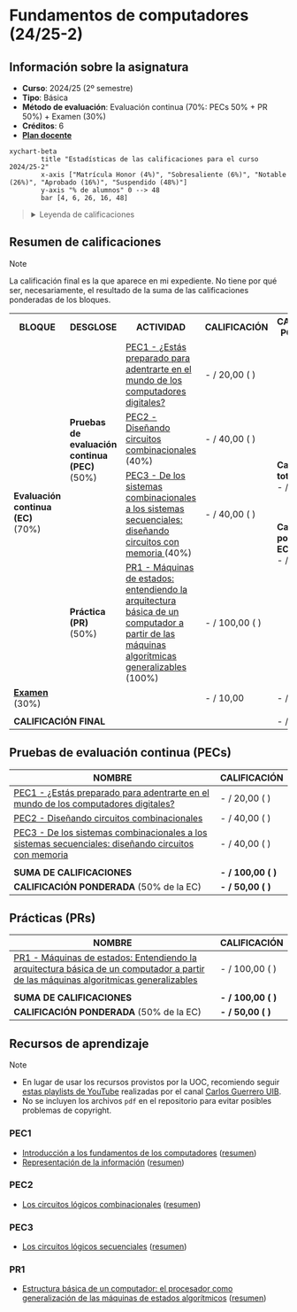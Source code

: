 # Fundamentos de computadores (24/25-2)

## Información sobre la asignatura

- **Curso**: 2024/25 (2º semestre)
- **Tipo**: Básica
- **Método de evaluación**: Evaluación continua (70%: PECs 50% + PR 50%) + Examen (30%)
- **Créditos**: 6
- [**Plan docente**](https://apps.uoc.edu/PlaDocent/PlaDocent?Semestre=20242&SignatureCode=75.562&Context=3&Locale=es)

```mermaid
xychart-beta
		title "Estadísticas de las calificaciones para el curso 2024/25-2"
		x-axis ["Matrícula Honor (4%)", "Sobresaliente (6%)", "Notable (26%)", "Aprobado (16%)", "Suspendido (48%)"]
		y-axis "% de alumnos" 0 --> 48
		bar [4, 6, 26, 16, 48]
```

><details>
>	<summary>Leyenda de calificaciones</summary>
>
>	- **Matrícula de Honor (M)**: 9 a 10
>	- **Sobresaliente (EX)**: 9 a 10
>	- **Notable (NO)**: 7 a 8,99
>	- **Aprobado (A)**: 5 a 6,99
>	- **Suspendido (SU)**: 0 a 4,99
></details>

## Resumen de calificaciones

>[!NOTE]
>La calificación final es la que aparece en mi expediente. No tiene por qué ser, necesariamente, el resultado de la suma de las calificaciones ponderadas de los bloques.

<table>
	<tr>
		<th>BLOQUE</th>
		<th>DESGLOSE</th>
		<th>ACTIVIDAD</th>
		<th>CALIFICACIÓN</th>
		<th>CALIFICACIÓN PONDERADA</th>
	</tr>
	<tr>
		<td rowspan="4">
			<strong>Evaluación continua (EC)</strong> (70%)
		</td>
		<td rowspan="3">
			<strong>
				Pruebas de evaluación continua (PEC)
			</strong>
			(50%)
		</td>
		<td>
			<a href="pec1">
				PEC1 - ¿Estás preparado para adentrarte en el mundo de los computadores digitales?
			</a>
		</td>
		<td>
			- / 20,00 ( )
		</td>
		<td rowspan="4">
			<p>
				<strong>Calificación total PECs</strong>:
				<br>
				- / 100,00
			</p>
			<br>
			<p>
				<strong>Calificación ponderada EC</strong>:
				<br>
				- / 7,00
			</p>
		</td>
	</tr>
	<tr>
		<td>
			<a href="pec2">
				PEC2 - Diseñando circuitos combinacionales
			</a> (40%)
		</td>
		<td>
			- / 40,00 ( )
		</td>
	</tr>
	<tr>
		<td>
			<a href="pec3">
				PEC3 - De los sistemas combinacionales a los sistemas secuenciales: diseñando circuitos con memoria
			</a> (40%)
		</td>
		<td>
			- / 40,00 ( )
		</td>
	</tr>
	<tr>
		<td>
			<strong>Práctica (PR)</strong> 
			(50%)
		</td>	
		<td>
			<a href="pr1">
				PR1 - Máquinas de estados: entendiendo la arquitectura básica de un computador a partir de las máquinas algorítmicas generalizables
			</a> (100%)
		</td>
		<td>- / 100,00 ( )</td>
	</tr>
	<tr>
		<td>
			<a href="examen">
				<strong>Examen</strong>
			</a> (30%)
		</td>
		<td colspan="2"></td>
		<td>- / 10,00</td>
		<td>- / 3,00</td>
	</tr>
	<tr>
		<td colspan="4">
		</td>
		<td></td>
	</tr>
	<tr>
		<td colspan="4">
			<strong>CALIFICACIÓN FINAL</strong>
		</td>
		<td>- / 10,00 ( )</td>
	</tr>
</table>

## Pruebas de evaluación continua (PECs)

| NOMBRE                                                              | CALIFICACIÓN       |
|---------------------------------------------------------------------|--------------------|
| [PEC1 - ¿Estás preparado para adentrarte en el mundo de los computadores digitales?](pec1)            | - / 20,00 ( )  |
| [PEC2 - Diseñando circuitos combinacionales](pec2)     | - / 40,00 ( )  |
| [PEC3 - De los sistemas combinacionales a los sistemas secuenciales: diseñando circuitos con memoria](pec3) | - / 40,00 ( ) |
|                                                                     |                      |
| **SUMA DE CALIFICACIONES**                                          | **- / 100,00 ( )** |
| **CALIFICACIÓN PONDERADA** (50% de la EC)                                    | **- / 50,00 ( )** |

## Prácticas (PRs)

| NOMBRE                                                            | CALIFICACIÓN           |
|-------------------------------------------------------------------|------------------------|
| [PR1 - Máquinas de estados: Entendiendo la arquitectura básica de un computador a partir de las máquinas algoritmicas generalizables](pr1)                | - / 100,00 ( )     |
|                                                                   |                        |
| **SUMA DE CALIFICACIONES**                                        | **- / 100,00 ( )** |
| **CALIFICACIÓN PONDERADA** (50% de la EC)                                    | **- / 50,00 ( )** |

## Recursos de aprendizaje

>[!NOTE]
>- En lugar de usar los recursos provistos por la UOC, recomiendo seguir [estas playlists de YouTube](https://www.youtube.com/@carlosguerrerouib6095/playlists) realizadas por el canal [Carlos Guerrero UIB](https://www.youtube.com/@carlosguerrerouib6095).
>- No se incluyen los archivos `pdf` en el repositorio para evitar posibles problemas de copyright.

### PEC1

- [Introducción a los fundamentos de los computadores](http://cvapp.uoc.edu/autors/MostraPDFMaterialAction.do?id=163597&hash=a3d202a21bbd987bcfdbd5d776fa43055248db91bf102dc2236fe32f68d046dc) ([resumen](pec1/recursos/introduccion_a_los_fundamentos_de_los_computadores_resumen.md))
- [Representación de la información](http://cvapp.uoc.edu/autors/MostraPDFMaterialAction.do?id=215618&hash=b0ce9d7416c3a91666d084bf823e8406a4abdcc0e2787d3d1024d81137e6796f) ([resumen](pec1/recursos/representacion_de_la_informacion_resumen.md))

### PEC2

- [Los circuitos lógicos combinacionales](http://cvapp.uoc.edu/autors/MostraPDFMaterialAction.do?id=215620&hash=dcd88579656e2413ea29712f929c6a1bb3fea6655c0dc503f4246beef6e558a2) ([resumen](pec2/recursos/los_circuitos_logicos_combinacionales_resumen.md))

### PEC3

- [Los circuitos lógicos secuenciales](http://cvapp.uoc.edu/autors/MostraPDFMaterialAction.do?id=215619&hash=d25026dd14b3ee362d765576d3893c40b200af038100e77bc444144a21df7985) ([resumen](pec3/recursos/los_circuitos_logicos_secuenciales_resumen.md))

### PR1

- [Estructura básica de un computador: el procesador como generalización de las máquinas de estados algorítmicos](https://materials.campus.uoc.edu/daisy/Materials/PID_00279131/pdf/PID_00279131.pdf) ([resumen](pec4/recursos/estructura_basica_de_un_computador_resumen.md))